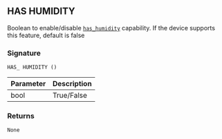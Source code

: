 ## HAS HUMIDITY

Boolean to enable/disable [`has_humidity`][1] capability. If the device supports this feature, default is false


### Signature

`HAS_ HUMIDITY ()`


| Parameter | Description |
| --- | --- |
| bool | True/False |


### Returns

`None`

[1]:	https://control4.github.io/docs-driverworks-proxyprotocol/#thermostat-capabilities